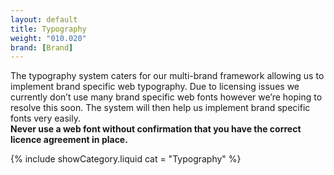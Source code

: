 ```yaml
---
layout: default
title: Typography
weight: "010.020"
brand: [Brand]
---
```


<div class="row">
	<div class="col-sm-8 col-sm-offset-4 category-head lead">
		The typography system caters for our multi-brand framework allowing us to implement brand specific web typography. Due to licensing issues we currently
		don&rsquo;t use many brand specific web fonts however we&rsquo;re hoping to resolve this soon. The system will then help us implement brand specific fonts
		very easily.<br>
		<strong>Never use a web font without confirmation that you have the correct licence agreement in place.</strong>
	</div>
</div>

{% include showCategory.liquid  cat = "Typography" %}
